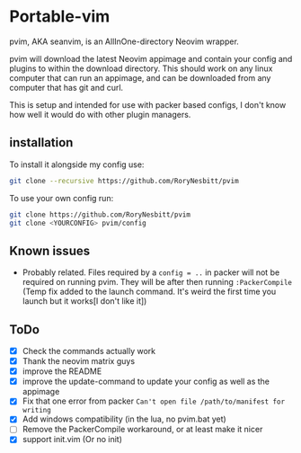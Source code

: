 # Portable-vim

pvim, AKA seanvim, is an AllInOne-directory Neovim wrapper.

pvim will download the latest Neovim appimage and contain your config and
plugins to within the download directory. This should work on any linux computer
that can run an appimage, and can be downloaded from any computer that has git
and curl.

This is setup and intended for use with packer based configs, I don't know how
well it would do with other plugin managers.

## installation

To install it alongside my config use:

```sh
git clone --recursive https://github.com/RoryNesbitt/pvim
```

To use your own config run:

```sh
git clone https://github.com/RoryNesbitt/pvim
git clone <YOURCONFIG> pvim/config
```

## Known issues

- Probably related. Files required by a `config = ..` in packer will not be
required on running pvim. They will be after then running `:PackerCompile` (Temp
fix added to the launch command. It's weird the first time you launch but it
works[I don't like it])

## ToDo

- [x] Check the commands actually work
- [x] Thank the neovim matrix guys
- [x] improve the README
- [x] improve the update-command to update your config as well as the appimage
- [x] Fix that one error from packer `Can't open file /path/to/manifest for writing`
- [x] Add windows compatibility (in the lua, no pvim.bat yet)
- [ ] Remove the PackerCompile workaround, or at least make it nicer
- [x] support init.vim (Or no init)
